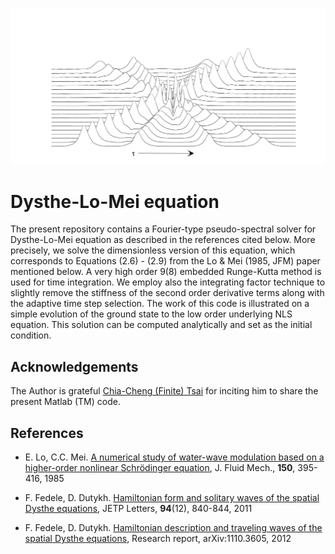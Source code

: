 ![Inelastic collision of four Dysthe-Lo-Mei solitary waves](/pic/4Coll.png "Inelastic collision of four Dysthe-Lo-Mei solitary waves")

# Dysthe-Lo-Mei equation

The present repository contains a Fourier-type pseudo-spectral solver for Dysthe-Lo-Mei equation as described in the references cited below. More precisely, we solve the dimensionless version of this equation, which corresponds to Equations (2.6) - (2.9) from the Lo & Mei (1985, JFM) paper mentioned below. A very high order 9(8) embedded Runge-Kutta method is used for time integration. We employ also the integrating factor technique to slightly remove the stiffness of the second order derivative terms along with the adaptive time step selection. The work of this code is illustrated on a simple evolution of the ground state to the low order underlying NLS equation. This solution can be computed analytically and set as the initial condition.

## Acknowledgements

The Author is grateful [Chia-Cheng (Finite) Tsai](https://finitetsai.github.io) for inciting him to share the present Matlab (TM) code.

## References

* E. Lo, C.C. Mei. [A numerical study of water-wave modulation based on a higher-order nonlinear Schrödinger equation](https://www.cambridge.org/core/journals/journal-of-fluid-mechanics/article/numerical-study-of-waterwave-modulation-based-on-a-higherorder-nonlinear-schrodinger-equation/2326FB7BFD6E0BBE4499E59F3FE80D39), J. Fluid Mech., **150**, 395-416, 1985

* F. Fedele, D. Dutykh. [Hamiltonian form and solitary waves of the spatial Dysthe equations](https://link.springer.com/article/10.1134%2FS0021364011240039), JETP Letters, **94**(12), 840-844, 2011

* F. Fedele, D. Dutykh. [Hamiltonian description and traveling waves of the spatial Dysthe equations](https://arxiv.org/abs/1110.3605), Research report, arXiv:1110.3605, 2012
